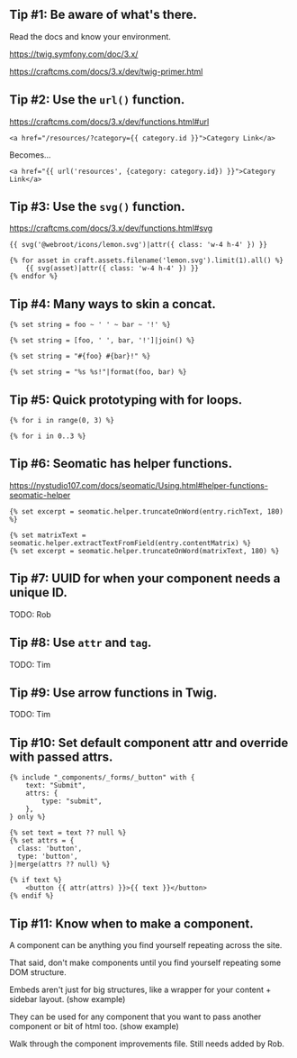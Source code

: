 ## Tip #1: Be aware of what's there.

Read the docs and know your environment.

https://twig.symfony.com/doc/3.x/

https://craftcms.com/docs/3.x/dev/twig-primer.html

## Tip #2: Use the `url()` function.

https://craftcms.com/docs/3.x/dev/functions.html#url

```
<a href="/resources/?category={{ category.id }}">Category Link</a>
```

Becomes...

```
<a href="{{ url('resources', {category: category.id}) }}">Category Link</a>
```

## Tip #3: Use the `svg()` function.

https://craftcms.com/docs/3.x/dev/functions.html#svg

```
{{ svg('@webroot/icons/lemon.svg')|attr({ class: 'w-4 h-4' }) }}

{% for asset in craft.assets.filename('lemon.svg').limit(1).all() %}
    {{ svg(asset)|attr({ class: 'w-4 h-4' }) }}
{% endfor %}
```

## Tip #4: Many ways to skin a concat.

```
{% set string = foo ~ ' ' ~ bar ~ '!' %}

{% set string = [foo, ' ', bar, '!']|join() %}

{% set string = "#{foo} #{bar}!" %}

{% set string = "%s %s!"|format(foo, bar) %}
```

## Tip #5: Quick prototyping with for loops.

```
{% for i in range(0, 3) %}

{% for i in 0..3 %}
```

## Tip #6: Seomatic has helper functions.

https://nystudio107.com/docs/seomatic/Using.html#helper-functions-seomatic-helper

```
{% set excerpt = seomatic.helper.truncateOnWord(entry.richText, 180) %}

{% set matrixText = seomatic.helper.extractTextFromField(entry.contentMatrix) %}
{% set excerpt = seomatic.helper.truncateOnWord(matrixText, 180) %}
```

## Tip #7: UUID for when your component needs a unique ID.

TODO: Rob

## Tip #8: Use `attr` and `tag`.

TODO: Tim

## Tip #9: Use arrow functions in Twig.

TODO: Tim

## Tip #10: Set default component attr and override with passed attrs.

```
{% include "_components/_forms/_button" with {
    text: "Submit",
    attrs: {
        type: "submit",
    },
} only %}
```

```
{% set text = text ?? null %}
{% set attrs = {
  class: 'button',
  type: 'button',
}|merge(attrs ?? null) %}

{% if text %}
    <button {{ attr(attrs) }}>{{ text }}</button>
{% endif %}
```

## Tip #11: Know when to make a component.

A component can be anything you find yourself repeating across the site.

That said, don't make components until you find yourself repeating some DOM structure.

Embeds aren't just for big structures, like a wrapper for your content + sidebar layout. (show example)

They can be used for any component that you want to pass another component or bit of html too. (show example)

Walk through the component improvements file. Still needs added by Rob.
